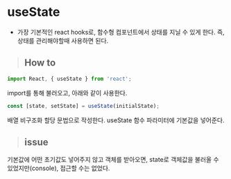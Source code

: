 # useState
- 가장 기본적인 react hooks로, 함수형 컴포넌트에서 상태를 지닐 수 있게 한다. 즉, 상태를 관리해야할때 사용하면 된다.
> ## How to
```js
import React, { useState } from 'react';
```
import를 통해 불러오고, 아래와 같이 사용한다.
```jsx
const [state, setState] = useState(initialState);
```
배열 비구조화 할당 문법으로 작성한다. useState 함수 파라미터에 기본값을 넣어준다. 
> ## issue
기본값에 어떤 초기값도 넣어주지 않고 객체를 받아오면, state로 객체값을 불러올 수 있었지만(console), 접근할 수는 없었다.
